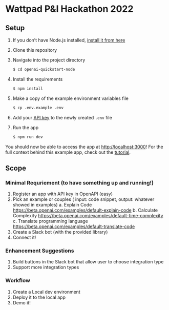 # Wattpad P&I Hackathon 2022

## Setup
1. If you don’t have Node.js installed, [install it from here](https://nodejs.org/en/)

2. Clone this repository

3. Navigate into the project directory

   ```bash
   $ cd openai-quickstart-node
   ```

4. Install the requirements

   ```bash
   $ npm install
   ```

5. Make a copy of the example environment variables file

   ```bash
   $ cp .env.example .env
   ```

6. Add your [API key](https://beta.openai.com/account/api-keys) to the newly created `.env` file

7. Run the app

   ```bash
   $ npm run dev
   ```

You should now be able to access the app at [http://localhost:3000](http://localhost:3000)! For the full context behind this example app, check out the [tutorial](https://beta.openai.com/docs/quickstart).

## Scope
### Minimal Requriement (to have something up and running!)
1. Register an app with API key in OpenAPI (easy)
2. Pick an example or couples ( input: code snippet, output: whatever showed in examples)
    a. Explain Code https://beta.openai.com/examples/default-explain-code
    b. Calculate Complexity  https://beta.openai.com/examples/default-time-complexity
    c. Translate programming language https://beta.openai.com/examples/default-translate-code
3. Create a Slack bot (with the provided library)
4. Connect it!

### Enhancement Suggestions
1. Build buttons in the Slack bot that allow user to choose integration type
2. Support more integration types


### Workflow
1. Create a Local dev environment
2. Deploy it to the local app
3. Demo it!